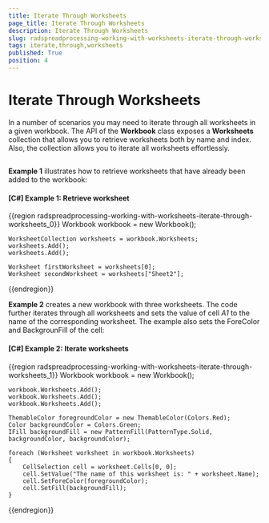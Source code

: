 ```yaml
---
title: Iterate Through Worksheets
page_title: Iterate Through Worksheets
description: Iterate Through Worksheets
slug: radspreadprocessing-working-with-worksheets-iterate-through-worksheets
tags: iterate,through,worksheets
published: True
position: 4
---
```


# Iterate Through Worksheets



In a number of scenarios you may need to iterate through all worksheets in a given workbook. The API of the __Workbook__ class exposes a __Worksheets__ collection that allows you to retrieve worksheets both by name and index. Also, the collection allows you to iterate all worksheets effortlessly.
      

## 

__Example 1__ illustrates how to retrieve worksheets that have already been added to the workbook:
        

#### __[C#] Example 1: Retrieve worksheet__

{{region radspreadprocessing-working-with-worksheets-iterate-through-worksheets_0}}
    Workbook workbook = new Workbook();

    WorksheetCollection worksheets = workbook.Worksheets;
    worksheets.Add();
    worksheets.Add();

    Worksheet firstWorksheet = worksheets[0];
    Worksheet secondWorksheet = worksheets["Sheet2"];
{{endregion}}



__Example 2__ creates a new workbook with three worksheets. The code further iterates through all worksheets and sets the value of cell *A1* to the name of the corresponding worksheet. The example also sets the ForeColor and BackgrounFill of the cell:
        

#### __[C#] Example 2: Iterate worksheets__

{{region radspreadprocessing-working-with-worksheets-iterate-through-worksheets_1}}
    Workbook workbook = new Workbook();

    workbook.Worksheets.Add();
    workbook.Worksheets.Add();
    workbook.Worksheets.Add();

    ThemableColor foregroundColor = new ThemableColor(Colors.Red);
    Color backgroundColor = Colors.Green;
    IFill backgroundFill = new PatternFill(PatternType.Solid, backgroundColor, backgroundColor);

    foreach (Worksheet worksheet in workbook.Worksheets)
    {
        CellSelection cell = worksheet.Cells[0, 0];
        cell.SetValue("The name of this worksheet is: " + worksheet.Name);
        cell.SetForeColor(foregroundColor);
        cell.SetFill(backgroundFill);
    }
{{endregion}}


